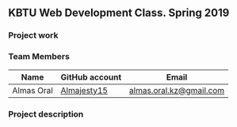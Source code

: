 ## KBTU Web Development Class. Spring 2019

### Project work

### Team Members
| Name | GitHub account | Email |
| --- | --- | --- |
| Almas Oral| [Almajesty15](https://github.com/Almajesty15) | almas.oral.kz@gmail.com|

### Project description
